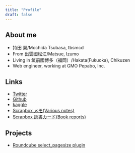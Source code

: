 ```yaml
---
title: "Profile"
draft: false
---
```

## About me
- 持田 翼/Mochida Tsubasa, tbsmcd
- From 出雲國松江/Matsue, Izumo
- Living in 筑前國博多（福岡）/Hakata(Fukuoka), Chikuzen
- Web engineer, working at GMO Pepabo, Inc.

## Links
- [Twitter](https://twitter.com/tbsmcd)
- [Github](https://github.com/tbsmcd)
- [kaggle](https://www.kaggle.com/tbsmcd)
- [Scrapbox メモ(Various notes)](https://scrapbox.io/tbsmcd-memo/)
- [Scrapbox 読書カード(Book reports)](https://scrapbox.io/tbsmcd-reading/)

## Projects
- [Roundcube select_pagesize plugin](https://github.com/tbsmcd/select_pagesize)

